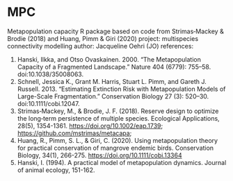 # MPC
Metapopulation capacity R package 
based on code from Strimas‐Mackey & Brodie (2018) and Huang, Pimm & Giri (2020)
project:       multispecies connectivity modelling 
author:        Jacqueline Oehri (JO)
references: 
1) Hanski, Ilkka, and Otso Ovaskainen. 2000. “The Metapopulation Capacity of a Fragmented Landscape.” Nature 404 (6779): 755–58. doi:10.1038/35008063.
2) Schnell, Jessica K., Grant M. Harris, Stuart L. Pimm, and Gareth J. Russell. 2013. “Estimating Extinction Risk with Metapopulation Models of Large-Scale Fragmentation.” Conservation Biology 27 (3): 520–30. doi:10.1111/cobi.12047.
3) Strimas‐Mackey, M., & Brodie, J. F. (2018). Reserve design to optimize the long‐term persistence of multiple species. Ecological Applications, 28(5), 1354-1361. https://doi.org/10.1002/eap.1739; https://github.com/mstrimas/metacapa;  
4) Huang, R., Pimm, S. L., & Giri, C. (2020). Using metapopulation theory for practical conservation of mangrove endemic birds. Conservation Biology, 34(1), 266-275. https://doi.org/10.1111/cobi.13364
5) Hanski, I. (1994). A practical model of metapopulation dynamics. Journal of animal ecology, 151-162.
